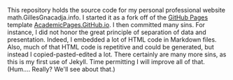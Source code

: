 This repository holds the source code for my personal professional website math.GillesGnacadja.info. I started it as a fork off of the [GitHub Pages](https://pages.github.com/ "GitHub Pages") template [AcademicPages.GitHub.io](https://github.com/academicpages/academicpages.github.io "AcademicPages"). I then committed many sins. For instance, I did not honor the great principle of separation of data and presentation. Indeed, I embedded a lot of HTML code in Markdown files. Also, much of that HTML code is repetitive and could be generated, but instead I copied-pasted-edited a lot. There certainly are many more sins, as this is my first use of Jekyll. Time permitting I will improve all of that. (Hum.... Really? We'll see about that.)